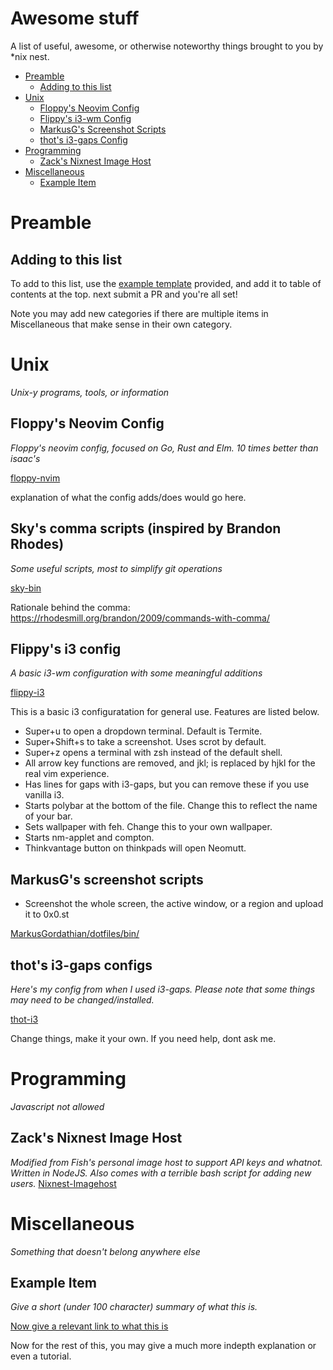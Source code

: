# Awesome stuff
A list of useful, awesome, or otherwise noteworthy things brought to you by \*nix nest.  

- [Preamble](#preamble)
  - [Adding to this list](#adding-to-this-list)
- [Unix](#unix)
  - [Floppy's Neovim Config](#floppys-neovim-config)
  - [Flippy's i3-wm Config](#flippys-i3-config)
  - [MarkusG's Screenshot Scripts](#markusgs-screenshot-scripts)
  - [thot's i3-gaps Config](#thots-i3-gaps-configs)
- [Programming](#programming)
  - [Zack's Nixnest Image Host](#zacks-nixnest-image-host)
- [Miscellaneous](#miscellaneous)
  - [Example Item](#example-item)

# Preamble

## Adding to this list
To add to this list, use the [example template](#example-item) provided, and add it to table of contents at the top.
next submit a PR and you're all set!

Note you may add new categories if there are multiple items in Miscellaneous that make sense in their own category.

# Unix
*Unix-y programs, tools, or information*

## Floppy's Neovim Config
*Floppy's neovim config, focused on Go, Rust and Elm. 10 times better than isaac's*

[floppy-nvim](https://github.com/nixnest/Awesome/tree/master/Unix/floppy-nvim)

explanation of what the config adds/does would go here.

## Sky's comma scripts (inspired by Brandon Rhodes)

*Some useful scripts, most to simplify git operations*

[sky-bin](https://github.com/nixnest/Awesome/tree/master/Unix/sky-bin)

Rationale behind the comma: https://rhodesmill.org/brandon/2009/commands-with-comma/

## Flippy's i3 config
*A basic i3-wm configuration with some meaningful additions*

[flippy-i3](https://github.com/nixnest/Awesome/tree/master/Unix/flippy-i3)

This is a basic i3 configuratation for general use. Features are listed below.
- Super+u to open a dropdown terminal. Default is Termite.
- Super+Shift+s to take a screenshot. Uses scrot by default.
- Super+z opens a terminal with zsh instead of the default shell.
- All arrow key functions are removed, and jkl; is replaced by hjkl for the real vim experience. 
- Has lines for gaps with i3-gaps, but you can remove these if you use vanilla i3. 
- Starts polybar at the bottom of the file. Change this to reflect the name of your bar.
- Sets wallpaper with feh. Change this to your own wallpaper.
- Starts nm-applet and compton.
- Thinkvantage button on thinkpads will open Neomutt.

## MarkusG's screenshot scripts
* Screenshot the whole screen, the active window, or a region and upload it to 0x0.st

[MarkusGordathian/dotfiles/bin/](https://github.com/MarkusGordathian/dotfiles/tree/master/bin)

## thot's i3-gaps configs

*Here's my config from when I used i3-gaps. Please note that some things may need to be changed/installed.*

[thot-i3](https://github.com/nixnest/Awesome/tree/master/Unix/thot-i3)

Change things, make it your own. If you need help, dont ask me.

# Programming
*Javascript not allowed*

## Zack's Nixnest Image Host
_Modified from Fish's personal image host to support API keys and whatnot. Written in NodeJS. Also comes with a terrible bash script for adding new users._
[Nixnest-Imagehost](https://github.com/nixnest/Awesome/tree/master/Programming/Nixnest-Imagehost)

# Miscellaneous
*Something that doesn't belong anywhere else*

## Example Item
*Give a short (under 100 character) summary of what this is.*

[Now give a relevant link to what this is](https://example.com/)

Now for the rest of this, you may give a much more indepth explanation or even a tutorial.

